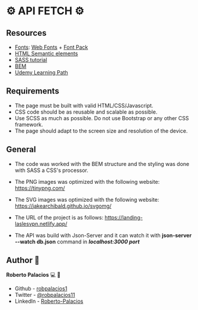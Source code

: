 # :gear: API FETCH :gear:

## Resources
* [Fonts](https://css-tricks.com/snippets/css/using-font-face/): [Web Fonts](https://drive.google.com/file/d/1xfE30WF5E-1YuJJ9owwn6E9PIXadzYSv/view?usp=sharing) + [Font Pack](https://fonts.google.com/specimen/Roboto?preview.text_type=custom)
* [HTML Semantic elements](https://www.w3schools.com/html/html5_semantic_elements.asp)
* [SASS tutorial](https://www.w3schools.com/sass/)
* [BEM](http://getbem.com/introduction/)
* [Udemy Learning Path](https://koombea.udemy.com/learning-paths/956006?utm_medium=email&utm_campaign=email&utm_source=sendgrid.com)


## Requirements
- The page must be built with valid HTML/CSS/Javascript.
- CSS code should be as reusable and scalable as possible.
- Use SCSS as much as possible. Do not use Bootstrap or any other CSS framework.
- The page should adapt to the screen size and resolution of the device.

## General 
- The code was worked with the BEM structure and the styling was done with SASS a CSS's processor.

- The PNG images was optimized with the following website: https://tinypng.com/

- The SVG images was optimized with the following website: https://jakearchibald.github.io/svgomg/

- The URL of the project is as follows: https://landing-laslesvpn.netlify.app/

- The API was build with Json-Server and it can watch it with **json-server --watch db.json** command in ***localhost:3000 port***


## Author :book:

**Roberto Palacios** :computer: :man: 

- Github - [robpalacios1](https://github.com/robpalacios1)
- Twitter - [@robpalacios11](https://twitter.com/robpalacios11)
- LinkedIn - [Roberto-Palacios](https://www.linkedin.com/in/robpalacios1/)
